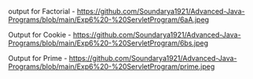 output for Factorial - https://github.com/Soundarya1921/Advanced-Java-Programs/blob/main/Exp6%20-%20ServletProgram/6aA.jpeg

Output for Cookie - https://github.com/Soundarya1921/Advanced-Java-Programs/blob/main/Exp6%20-%20ServletProgram/6bs.jpeg

Output for Prime - https://github.com/Soundarya1921/Advanced-Java-Programs/blob/main/Exp6%20-%20ServletProgram/prime.jpeg
